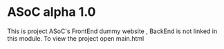 # ASoC alpha 1.0
This is project ASoC's FrontEnd dummy website , BackEnd is not linked in this module.
To view the project open main.html
